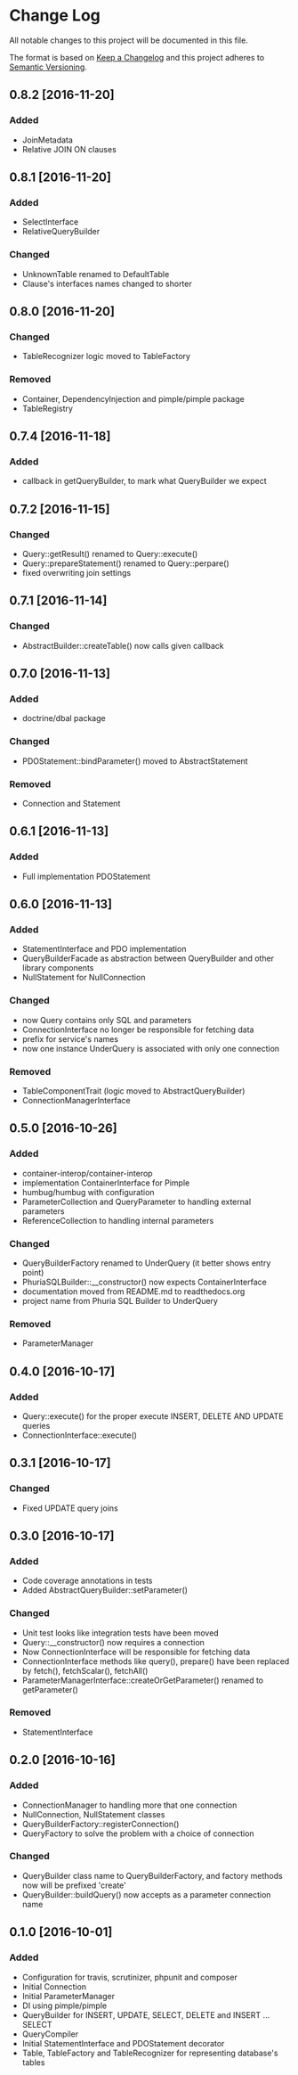 # Change Log
All notable changes to this project will be documented in this file.

The format is based on [Keep a Changelog](http://keepachangelog.com/) 
and this project adheres to [Semantic Versioning](http://semver.org/).

0.8.2 [2016-11-20]
-----------------

### Added
+ JoinMetadata
+ Relative JOIN ON clauses

0.8.1 [2016-11-20]
-----------------

### Added
+ SelectInterface
+ RelativeQueryBuilder

### Changed
+ UnknownTable renamed to DefaultTable
+ Clause's interfaces names changed to shorter


0.8.0 [2016-11-20]
-----------------

### Changed
+ TableRecognizer logic moved to TableFactory

### Removed
+ Container, DependencyInjection and pimple/pimple package
+ TableRegistry

0.7.4 [2016-11-18]
----------------

### Added
+ callback in getQueryBuilder, to mark what QueryBuilder we expect

0.7.2 [2016-11-15]
-----------------

### Changed
+ Query::getResult() renamed to Query::execute()
+ Query::prepareStatement() renamed to Query::perpare()
+ fixed overwriting join settings

0.7.1 [2016-11-14]
-----------------

### Changed
+ AbstractBuilder::createTable() now calls given callback

0.7.0 [2016-11-13]
-----------------

### Added
+ doctrine/dbal package

### Changed
+ PDOStatement::bindParameter() moved to AbstractStatement

### Removed
+ Connection and Statement


0.6.1 [2016-11-13]
-----------------

### Added
+ Full implementation PDOStatement

0.6.0 [2016-11-13]
-----------------

### Added
+ StatementInterface and PDO implementation
+ QueryBuilderFacade as abstraction between QueryBuilder 
and other library components
+ NullStatement for NullConnection

### Changed
+ now Query contains only SQL and parameters
+ ConnectionInterface no longer be responsible for fetching data
+ prefix for service's names
+ now one instance UnderQuery is associated with only one connection

### Removed
+ TableComponentTrait (logic moved to AbstractQueryBuilder)
+ ConnectionManagerInterface

0.5.0 [2016-10-26]
-----------------

### Added
+ container-interop/container-interop
+ implementation ContainerInterface for Pimple
+ humbug/humbug with configuration
+ ParameterCollection and QueryParameter to handling external parameters
+ ReferenceCollection to handling internal parameters

### Changed
+ QueryBuilderFactory renamed to UnderQuery (it better shows entry point)
+ PhuriaSQLBuilder::__constructor() now expects ContainerInterface
+ documentation moved from README.md to readthedocs.org
+ project name from Phuria SQL Builder to UnderQuery 

### Removed
+ ParameterManager

0.4.0 [2016-10-17]
-----------------

### Added
+ Query::execute() for the proper execute INSERT, DELETE AND UPDATE queries
+ ConnectionInterface::execute() 

0.3.1 [2016-10-17]
-----------------

### Changed
+ Fixed UPDATE query joins

0.3.0 [2016-10-17]
-----------------

### Added
+ Code coverage annotations in tests
+ Added AbstractQueryBuilder::setParameter()

### Changed
+ Unit test looks like integration tests have been moved
+ Query::__constructor() now requires a connection
+ Now ConnectionInterface will be responsible for fetching data
+ ConnectionInterface methods like query(), prepare() have been replaced
by fetch(), fetchScalar(), fetchAll()
+ ParameterManagerInterface::createOrGetParameter() renamed to getParameter()

### Removed
+ StatementInterface

0.2.0 [2016-10-16]
--------------------

### Added
+ ConnectionManager to handling more that one connection
+ NullConnection, NullStatement classes
+ QueryBuilderFactory::registerConnection()
+ QueryFactory to solve the problem with a choice of connection

### Changed
+ QueryBuilder class name to QueryBuilderFactory, and factory methods
now will be prefixed 'create'
+ QueryBuilder::buildQuery() now accepts as a parameter connection name

0.1.0 [2016-10-01]
-----------------

### Added
+ Configuration for travis, scrutinizer, phpunit and composer
+ Initial Connection
+ Initial ParameterManager
+ DI using pimple/pimple
+ QueryBuilder for INSERT, UPDATE, SELECT, DELETE and INSERT ... SELECT
+ QueryCompiler
+ Initial StatementInterface and PDOStatement decorator
+ Table, TableFactory and TableRecognizer for representing database's tables